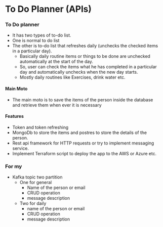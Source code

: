 
# To Do Planner (APIs)

### To Do planner
- It has two types of to-do list.
- One is normal to do list
- The other is to-do list that refreshes daily (unchecks the checked items in a particular day).
    - Basically daily routine items or things to be done are unchecked automatically at the start of the day.
    - So, user can check the items what he has completed in a particular day and automatically unchecks when the new day starts.
    - Mostly daily routines like Exercises, drink water etc.

#### Main Moto
- The main moto is to save the items of the person inside the database and retrieve them when ever it is necessary

#### Features
- Token and token refreshing 
- MongoDb to store the items and postres to store the details of the person.
- Rest api framework for HTTP requests or try to implement messaging service.
- Implement Terraform script to deploy the app to the AWS or Azure etc.


### For my 
- Kafka topic two partition
    - One for general
        - Name of the person or email
        - CRUD operation
        - message description
    - Two for daily 
        - name of the person or email
        - CRUD operation 
        - message description
        
